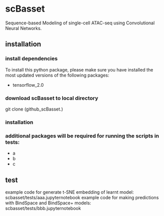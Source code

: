 # scBasset
Sequence-based Modeling of single-cell ATAC-seq using Convolutional Neural Networks.

## installation

### install dependencies
To install this python package, please make sure you have installed the most updated versions of the following packages:  
- tensorflow_2.0

### download scBasset to local directory
git clone (github_scBasset.)

### installation


### additional packages will be required for running the scripts in tests:
- a
- b
- c

## test
example code for generate t-SNE embedding of learnt model: scbasset/tests/aaa.jupyternotebook
example code for making predictions with BindSpace and BindSpace+ models: scbasset/tests/bbb.jupyternotebook